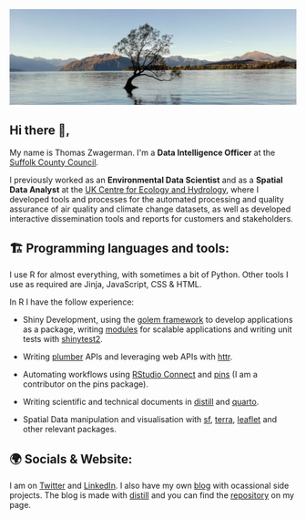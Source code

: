 ![github](https://github.com/thomaszwagerman/thomaszwagerman/blob/main/banner/nz_image.jpg)

## Hi there :wave:,

My name is Thomas Zwagerman. I'm a **Data Intelligence Officer** at the [Suffolk County Council](https://www.suffolk.gov.uk/). 

I previously worked as an **Environmental Data Scientist** and as a **Spatial Data Analyst** at the [UK Centre for Ecology and Hydrology](https://www.ceh.ac.uk/), where I developed tools and processes for the automated processing and quality assurance of air quality and climate change datasets, as well as developed interactive dissemination tools and reports for customers and stakeholders.

## :building_construction: Programming languages and tools:
I use R for almost everything, with sometimes a bit of Python. Other tools I use as required are Jinja, JavaScript, CSS & HTML.

In R I have the follow experience:

* Shiny Development, using the [golem framework](https://thinkr-open.github.io/golem/) to develop applications as a package, writing [modules](https://mastering-shiny.org/scaling-modules.html) for scalable applications and writing unit tests with [shinytest2](https://rstudio.github.io/shinytest2/).
  
* Writing [plumber](https://www.rplumber.io/) APIs and leveraging web APIs with [httr](https://httr.r-lib.org/).

* Automating workflows using [RStudio Connect](https://www.rstudio.com/products/connect/) and [pins](https://github.com/rstudio/pins-r) (I am a contributor on the pins package).

* Writing scientific and technical documents in [distill](https://rstudio.github.io/distill/) and [quarto](https://quarto.org/).

* Spatial Data manipulation and visualisation with [sf](https://r-spatial.github.io/sf/), [terra](https://github.com/rspatial/terra), [leaflet](https://rstudio.github.io/leaflet/) and other relevant packages.

## :earth_africa: Socials & Website:
I am on [Twitter](https://twitter.com/thomzwa) and [LinkedIn](https://www.linkedin.com/in/thomaszwagerman/). I also have my own [blog](https://tzwagerman.netlify.app/) with ocassional side projects. The blog is made with [distill](https://rstudio.github.io/distill/) and you can find the [repository](https://github.com/thomaszwagerman/tz_web_distill) on my page.
